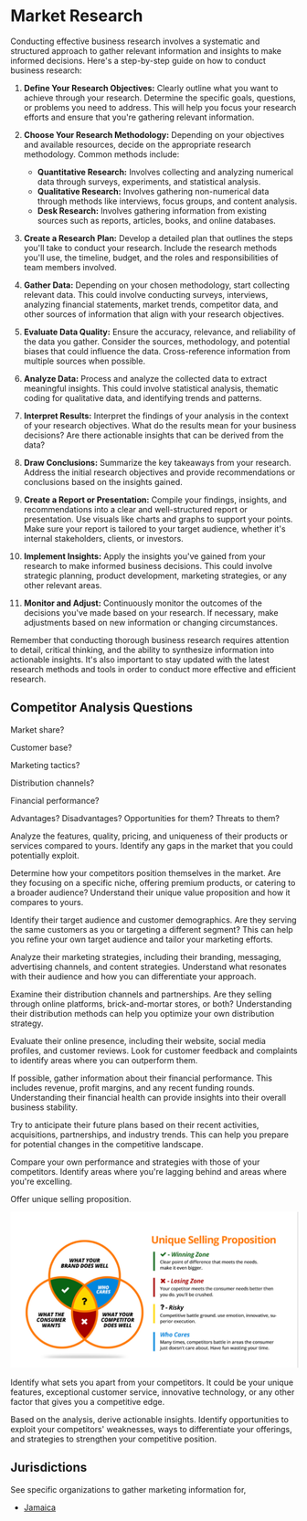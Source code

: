 # Market Research

Conducting effective business research involves a systematic and structured approach to gather relevant information and insights to make informed decisions. Here's a step-by-step guide on how to conduct business research:

1. **Define Your Research Objectives:**
   Clearly outline what you want to achieve through your research. Determine the specific goals, questions, or problems you need to address. This will help you focus your research efforts and ensure that you're gathering relevant information.

2. **Choose Your Research Methodology:**
   Depending on your objectives and available resources, decide on the appropriate research methodology. Common methods include:
   - **Quantitative Research:** Involves collecting and analyzing numerical data through surveys, experiments, and statistical analysis.
   - **Qualitative Research:** Involves gathering non-numerical data through methods like interviews, focus groups, and content analysis.
   - **Desk Research:** Involves gathering information from existing sources such as reports, articles, books, and online databases.

3. **Create a Research Plan:**
   Develop a detailed plan that outlines the steps you'll take to conduct your research. Include the research methods you'll use, the timeline, budget, and the roles and responsibilities of team members involved.

4. **Gather Data:**
   Depending on your chosen methodology, start collecting relevant data. This could involve conducting surveys, interviews, analyzing financial statements, market trends, competitor data, and other sources of information that align with your research objectives.

5. **Evaluate Data Quality:**
   Ensure the accuracy, relevance, and reliability of the data you gather. Consider the sources, methodology, and potential biases that could influence the data. Cross-reference information from multiple sources when possible.

6. **Analyze Data:**
   Process and analyze the collected data to extract meaningful insights. This could involve statistical analysis, thematic coding for qualitative data, and identifying trends and patterns.

7. **Interpret Results:**
   Interpret the findings of your analysis in the context of your research objectives. What do the results mean for your business decisions? Are there actionable insights that can be derived from the data?

8. **Draw Conclusions:**
   Summarize the key takeaways from your research. Address the initial research objectives and provide recommendations or conclusions based on the insights gained.

9. **Create a Report or Presentation:**
   Compile your findings, insights, and recommendations into a clear and well-structured report or presentation. Use visuals like charts and graphs to support your points. Make sure your report is tailored to your target audience, whether it's internal stakeholders, clients, or investors.

10. **Implement Insights:**
    Apply the insights you've gained from your research to make informed business decisions. This could involve strategic planning, product development, marketing strategies, or any other relevant areas.

11. **Monitor and Adjust:**
    Continuously monitor the outcomes of the decisions you've made based on your research. If necessary, make adjustments based on new information or changing circumstances.

Remember that conducting thorough business research requires attention to detail, critical thinking, and the ability to synthesize information into actionable insights. It's also important to stay updated with the latest research methods and tools in order to conduct more effective and efficient research.

## Competitor Analysis Questions

Market share?

Customer base?

Marketing tactics?

Distribution channels? 

Financial performance?

Advantages? Disadvantages? Opportunities for them? Threats to them?

Analyze the features, quality, pricing, and uniqueness of their products or services compared to yours. Identify any gaps in the market that you could potentially exploit.

Determine how your competitors position themselves in the market. Are they focusing on a specific niche, offering premium products, or catering to a broader audience? Understand their unique value proposition and how it compares to yours.

Identify their target audience and customer demographics. Are they serving the same customers as you or targeting a different segment? This can help you refine your own target audience and tailor your marketing efforts.

Analyze their marketing strategies, including their branding, messaging, advertising channels, and content strategies. Understand what resonates with their audience and how you can differentiate your approach.

Examine their distribution channels and partnerships. Are they selling through online platforms, brick-and-mortar stores, or both? Understanding their distribution methods can help you optimize your own distribution strategy.

Evaluate their online presence, including their website, social media profiles, and customer reviews. Look for customer feedback and complaints to identify areas where you can outperform them.

If possible, gather information about their financial performance. This includes revenue, profit margins, and any recent funding rounds. Understanding their financial health can provide insights into their overall business stability.

Try to anticipate their future plans based on their recent activities, acquisitions, partnerships, and industry trends. This can help you prepare for potential changes in the competitive landscape.

Compare your own performance and strategies with those of your competitors. Identify areas where you're lagging behind and areas where you're excelling.

Offer unique selling proposition.

![Unique Selling Proposition Diagram](/.attachments/unique-selling-proposition.png)

Identify what sets you apart from your competitors. It could be your unique features, exceptional customer service, innovative technology, or any other factor that gives you a competitive edge.

Based on the analysis, derive actionable insights. Identify opportunities to exploit your competitors' weaknesses, ways to differentiate your offerings, and strategies to strengthen your competitive position.

## Jurisdictions

See specific organizations to gather marketing information for,

 - [Jamaica](./JM.md)